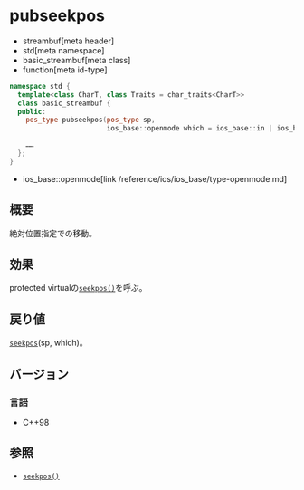 # pubseekpos
* streambuf[meta header]
* std[meta namespace]
* basic_streambuf[meta class]
* function[meta id-type]

```cpp
namespace std {
  template<class CharT, class Traits = char_traits<CharT>>
  class basic_streambuf {
  public:
    pos_type pubseekpos(pos_type sp,
                        ios_base::openmode which = ios_base::in | ios_base::out);

    ……
  };
}
```
* ios_base::openmode[link /reference/ios/ios_base/type-openmode.md]

## 概要
絶対位置指定での移動。

## 効果
protected virtualの[`seekpos()`](seekpos.md)を呼ぶ。

## 戻り値
[`seekpos`](seekpos.md)(sp, which)。

## バージョン
### 言語
- C++98

## 参照
- [`seekpos()`](seekpos.md)
